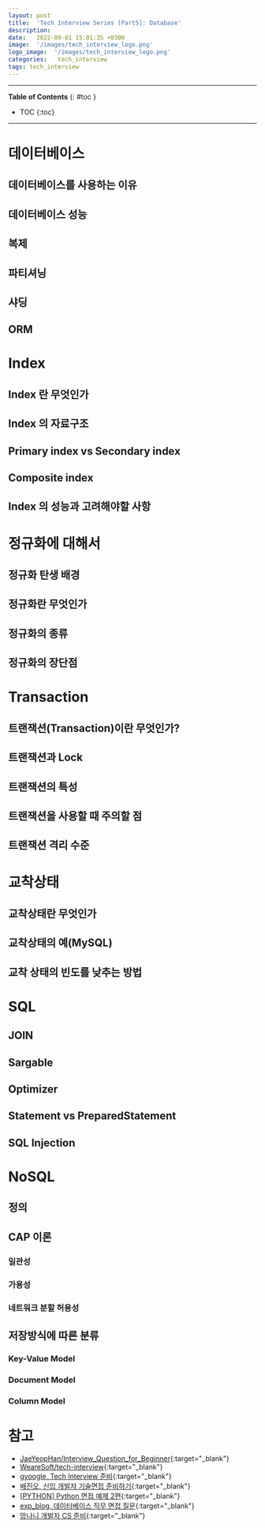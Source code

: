 ```yaml
---
layout: post
title:  'Tech Interview Series [Part5]: Database'
description: 
date:   2022-09-01 15:01:35 +0300
image:  '/images/tech_interview_logo.png'
logo_image:  '/images/tech_interview_logo.png'
categories:   tech_interview
tags: tech_interview
---
```

---

**Table of Contents**
{: #toc }
*  TOC
{:toc}

---



# 데이터베이스
## 데이터베이스를 사용하는 이유
## 데이터베이스 성능
## 복제
## 파티셔닝
## 샤딩
## ORM
# Index
## Index 란 무엇인가
## Index 의 자료구조
## Primary index vs Secondary index
## Composite index
## Index 의 성능과 고려해야할 사항
# 정규화에 대해서
## 정규화 탄생 배경
## 정규화란 무엇인가
## 정규화의 종류
## 정규화의 장단점
# Transaction
## 트랜잭션(Transaction)이란 무엇인가?
## 트랜잭션과 Lock
## 트랜잭션의 특성
## 트랜잭션을 사용할 때 주의할 점
## 트랜잭션 격리 수준
# 교착상태
## 교착상태란 무엇인가
## 교착상태의 예(MySQL)
## 교착 상태의 빈도를 낮추는 방법
# SQL
## JOIN
## Sargable
## Optimizer
## Statement vs PreparedStatement
## SQL Injection
# NoSQL
## 정의
## CAP 이론
### 일관성
### 가용성
### 네트워크 분할 허용성
## 저장방식에 따른 분류
### Key-Value Model
### Document Model
### Column Model





# 참고
- [JaeYeopHan/Interview_Question_for_Beginner](https://github.com/JaeYeopHan/Interview_Question_for_Beginner){:target="_blank"}
- [WeareSoft/tech-interview](https://github.com/WeareSoft/tech-interview){:target="_blank"}
- [gyoogle, Tech Interview 준비](https://gyoogle.dev/blog/guide/%EB%A9%B4%EC%A0%91%20%EC%A4%80%EB%B9%84.html){:target="_blank"}
- [배진오, 신입 개발자 기술면접 준비하기](https://blex.me/@baealex/%EC%B7%A8%EC%A4%80%EC%83%9D%EC%9D%B4-%EC%83%9D%EA%B0%81%ED%95%98%EB%8A%94-%EA%B0%9C%EB%B0%9C%EC%9E%90-%EA%B8%B0%EC%88%A0%EB%A9%B4%EC%A0%91-%EC%A4%80%EB%B9%84){:target="_blank"}
- [[PYTHON] Python 면접 예제 2편](https://dingrr.com/blog/post/python-python-%EB%A9%B4%EC%A0%91-%EC%98%88%EC%A0%9C-2%ED%8E%B8){:target="_blank"}
- [exp_blog, 데이터베이스 직무 면접 질문](https://syujisu.tistory.com/entry/%EB%8D%B0%EC%9D%B4%ED%84%B0%EB%B2%A0%EC%9D%B4%EC%8A%A4-%EC%A7%81%EB%AC%B4-%EB%A9%B4%EC%A0%91-%EC%A7%88%EB%AC%B8?category=871132){:target="_blank"}
- [망나니 개발자 CS 준비](https://mangkyu.tistory.com/88){:target="_blank"}
